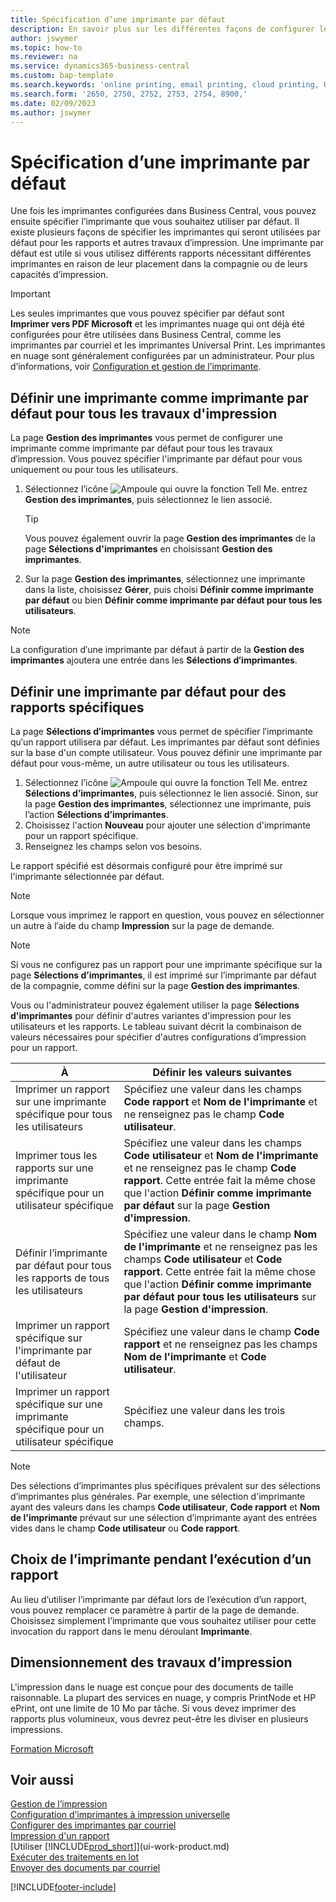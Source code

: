 ```yaml
---
title: Spécification d’une imprimante par défaut
description: En savoir plus sur les différentes façons de configurer les imprimantes qui seront utilisées par défaut pour les travaux d′impression.
author: jswymer
ms.topic: how-to
ms.reviewer: na
ms.service: dynamics365-business-central
ms.custom: bap-template
ms.search.keywords: 'online printing, email printing, cloud printing, Universal Print'
ms.search.form: '2650, 2750, 2752, 2753, 2754, 8900,'
ms.date: 02/09/2023
ms.author: jswymer
---
```

# <a name="specify-a-default-printer"></a><a name="default"></a>Spécification d’une imprimante par défaut

Une fois les imprimantes configurées dans Business Central, vous pouvez ensuite spécifier l’imprimante que vous souhaitez utiliser par défaut. Il existe plusieurs façons de spécifier les imprimantes qui seront utilisées par défaut pour les rapports et autres travaux d′impression. Une imprimante par défaut est utile si vous utilisez différents rapports nécessitant différentes imprimantes en raison de leur placement dans la compagnie ou de leurs capacités d’impression.

> [!IMPORTANT]
> Les seules imprimantes que vous pouvez spécifier par défaut sont **Imprimer vers PDF Microsoft** et les imprimantes nuage qui ont déjà été configurées pour être utilisées dans Business Central, comme les imprimantes par courriel et les imprimantes Universal Print. Les imprimantes en nuage sont généralement configurées par un administrateur. Pour plus d’informations, voir [Configuration et gestion de l’imprimante](admin-printer-setup-overview.md).   

## <a name="set-a-printer-as-a-default-printer-for-all-print-jobs"></a>Définir une imprimante comme imprimante par défaut pour tous les travaux d'impression

La page **Gestion des imprimantes** vous permet de configurer une imprimante comme imprimante par défaut pour tous les travaux d′impression. Vous pouvez spécifier l'imprimante par défaut pour vous uniquement ou pour tous les utilisateurs.

1. Sélectionnez l’icône ![Ampoule qui ouvre la fonction Tell Me.](media/ui-search/search_small.png "Dites-moi ce que vous voulez faire") entrez **Gestion des imprimantes**, puis sélectionnez le lien associé.

    > [!TIP]
    > Vous pouvez également ouvrir la page **Gestion des imprimantes** de la page **Sélections d'imprimantes** en choisissant **Gestion des imprimantes**.  
2. Sur la page **Gestion des imprimantes**, sélectionnez une imprimante dans la liste, choisissez **Gérer**, puis choisi **Définir comme imprimante par défaut** ou bien **Définir comme imprimante par défaut pour tous les utilisateurs**.

> [!NOTE]
> La configuration d′une imprimante par défaut à partir de la **Gestion des imprimantes** ajoutera une entrée dans les **Sélections d′imprimantes**.

## <a name="set-a-default-printer-for-specific-reports"></a>Définir une imprimante par défaut pour des rapports spécifiques

La page **Sélections d′imprimantes** vous permet de spécifier l′imprimante qu′un rapport utilisera par défaut. Les imprimantes par défaut sont définies sur la base d'un compte utilisateur. Vous pouvez définir une imprimante par défaut pour vous-même, un autre utilisateur ou tous les utilisateurs.

1. Sélectionnez l’icône ![Ampoule qui ouvre la fonction Tell Me.](media/ui-search/search_small.png "Dites-moi ce que vous voulez faire") entrez **Sélections d’imprimantes**, puis sélectionnez le lien associé. Sinon, sur la page **Gestion des imprimantes**, sélectionnez une imprimante, puis l’action **Sélections d’imprimantes**.
2. Choisissez l'action **Nouveau** pour ajouter une sélection d'imprimante pour un rapport spécifique.
3. Renseignez les champs selon vos besoins.

Le rapport spécifié est désormais configuré pour être imprimé sur l'imprimante sélectionnée par défaut.

> [!NOTE]
> Lorsque vous imprimez le rapport en question, vous pouvez en sélectionner un autre à l′aide du champ **Impression** sur la page de demande.

> [!NOTE]
> Si vous ne configurez pas un rapport pour une imprimante spécifique sur la page **Sélections d’imprimantes**, il est imprimé sur l’imprimante par défaut de la compagnie, comme défini sur la page **Gestion des imprimantes**.

Vous ou l'administrateur pouvez également utiliser la page **Sélections d'imprimantes** pour définir d'autres variantes d'impression pour les utilisateurs et les rapports. Le tableau suivant décrit la combinaison de valeurs nécessaires pour spécifier d'autres configurations d’impression pour un rapport.

|À                                                 |Définir les valeurs suivantes                                             |
|---------------------------------------------------|---------------------------------------------------------------------|
|Imprimer un rapport sur une imprimante spécifique pour tous les utilisateurs |Spécifiez une valeur dans les champs **Code rapport** et **Nom de l'imprimante** et ne renseignez pas le champ **Code utilisateur**.|
|Imprimer tous les rapports sur une imprimante spécifique pour un utilisateur spécifique|Spécifiez une valeur dans les champs **Code utilisateur** et **Nom de l'imprimante** et ne renseignez pas le champ **Code rapport**. Cette entrée fait la même chose que l'action **Définir comme imprimante par défaut** sur la page **Gestion d'impression**.|
|Définir l’imprimante par défaut pour tous les rapports de tous les utilisateurs|Spécifiez une valeur dans le champ **Nom de l'imprimante** et ne renseignez pas les champs **Code utilisateur** et **Code rapport**. Cette entrée fait la même chose que l'action **Définir comme imprimante par défaut pour tous les utilisateurs** sur la page **Gestion d'impression**.|
|Imprimer un rapport spécifique sur l'imprimante par défaut de l'utilisateur|Spécifiez une valeur dans le champ **Code rapport** et ne renseignez pas les champs **Nom de l'imprimante** et **Code utilisateur**.|
|Imprimer un rapport spécifique sur une imprimante spécifique pour un utilisateur spécifique|Spécifiez une valeur dans les trois champs.|

> [!NOTE]
> Des sélections d’imprimantes plus spécifiques prévalent sur des sélections d’imprimantes plus générales. Par exemple, une sélection d'imprimante ayant des valeurs dans les champs **Code utilisateur**, **Code rapport** et **Nom de l'imprimante** prévaut sur une sélection d’imprimante ayant des entrées vides dans le champ **Code utilisateur** ou **Code rapport**.

## <a name="choosing-the-printer-when-running-a-report"></a>Choix de l’imprimante pendant l’exécution d’un rapport

Au lieu d’utiliser l’imprimante par défaut lors de l’exécution d’un rapport, vous pouvez remplacer ce paramètre à partir de la page de demande. Choisissez simplement l’imprimante que vous souhaitez utiliser pour cette invocation du rapport dans le menu déroulant **Imprimante**.

## <a name="sizing-print-jobs"></a>Dimensionnement des travaux d’impression

L'impression dans le nuage est conçue pour des documents de taille raisonnable. La plupart des services en nuage, y compris PrintNode et HP ePrint, ont une limite de 10 Mo par tâche. Si vous devez imprimer des rapports plus volumineux, vous devrez peut-être les diviser en plusieurs impressions.

[Formation Microsoft](/training/modules/change-documents-dynamics-365-business-central/)

## <a name="see-also"></a>Voir aussi

[Gestion de l’impression](admin-printer-setup-overview.md)  
[Configuration d’imprimantes à impression universelle](admin-printer-setup-universal-print.md)  
[Configurer des imprimantes par courriel](admin-printer-setup-email.md)  
[Impression d'un rapport](ui-work-report.md#PrintReport)  
[Utiliser [!INCLUDE[prod_short](includes/prod_short.md)]](ui-work-product.md)  
[Exécuter des traitements en lot](ui-how-run-batch-jobs.md)  
[Envoyer des documents par courriel](ui-how-send-documents-email.md)  

[!INCLUDE[footer-include](includes/footer-banner.md)]
